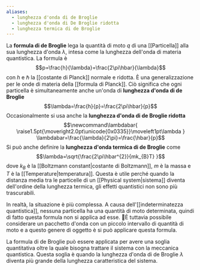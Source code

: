 ```yaml
---
aliases:
  - lunghezza d'onda di de Broglie
  - lunghezza d'onda di De Broglie ridotta
  - lunghezza termica di de Broglie
---
```

La **formula di de Broglie** lega la quantità di moto $q$ di una [[Particella]] alla sua lunghezza d'onda $\lambda$, intesa come la lunghezza dell'onda di materia quantistica. La formula è
$$p=\frac{h}{\lambda}=\frac{2\pi\hbar}{\lambda}$$
con $h$ e $\hbar$ la [[costante di Planck]] normale e ridotta. È una generalizzazione per le onde di materia della [[formula di Planck]]. Ciò significa che ogni particella è simultaneamente anche un'onda di **lunghezza d'onda di de Broglie**
$$\lambda=\frac{h}{p}=\frac{2\pi\hbar}{p}$$
Occasionalmente si usa anche la **lunghezza d'onda di de Broglie ridotta**
$$\newcommand\lambdabar{
\raise1.5pt{\moveright2.0pt\unicode{0x0335}}\moveleft1pt\lambda
}
\lambdabar=\frac{\lambda}{2\pi}=\frac{\hbar}{p}$$
Si può anche definire la **lunghezza d'onda termica di de Broglie** come
$$\lambda=\sqrt{\frac{2\pi\hbar^{2}}{mk_{B}T} }$$
dove $k_{B}$ è la [[Boltzmann constant|costante di Boltzmann]], $m$ è la massa e $T$ è la [[Temperature|temperatura]]. Questa è utile perché quando la distanza media tra le particelle di un [[Physical system|sistema]] diventa dell'ordine della lunghezza termica, gli effetti quantistici non sono più trascurabili.

In realtà, la situazione è più complessa. A causa dell'[[indeterminatezza quantistica]], nessuna particella ha una quantità di moto determinata, quindi di fatto questa formula non si applica ad esse. È tuttavia possibile considerare un pacchetto d'onda con un piccolo intervallo di quantità di moto e a questo genere di oggetto è si può applicare questa formula.

La formula di de Broglie può essere applicata per avere una soglia quantitativa oltre la quale bisogna trattare il sistema con la meccanica quantistica. Questa soglia è quando la lunghezza d'onda di de Broglie $\lambda$ diventa più grande della lunghezza caratteristica del sistema.